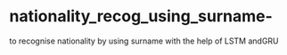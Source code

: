 # nationality_recog_using_surname-
to recognise nationality by using surname with the help of LSTM andGRU
